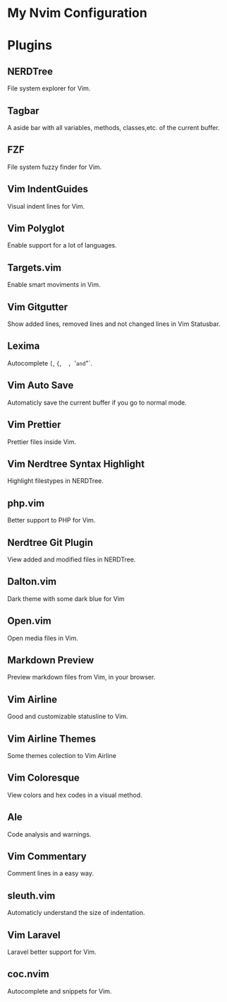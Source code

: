 # My Nvim Configuration

# Plugins

## NERDTree

File system explorer for Vim.

## Tagbar

A aside bar with all variables, methods, classes,etc. of the current buffer.

## FZF

File system fuzzy finder for Vim.

## Vim IndentGuides

Visual indent lines for Vim.

## Vim Polyglot

Enable support for a lot of languages.

## Targets.vim

Enable smart moviments in Vim.

## Vim Gitgutter

Show added lines, removed lines and not changed lines in Vim Statusbar.

## Lexima

Autocomplete `[`, `{`, ` ` `, `'` and `"`.

## Vim Auto Save

Automaticly save the current buffer if you go to normal mode.

## Vim Prettier

Prettier files inside Vim.

## Vim Nerdtree Syntax Highlight

Highlight filestypes in NERDTree.

## php.vim

Better support to PHP for Vim.

## Nerdtree Git Plugin

View added and modified files in NERDTree.

## Dalton.vim

Dark theme with some dark blue for Vim

## Open.vim

Open media files in Vim.

## Markdown Preview

Preview markdown files from Vim, in your browser.

## Vim Airline

Good and customizable statusline to Vim.

## Vim Airline Themes

Some themes colection to Vim Airline

## Vim Coloresque

View colors and hex codes in a visual method.

## Ale

Code analysis and warnings.

## Vim Commentary

Comment lines in a easy way.


## sleuth.vim

Automaticly understand the size of indentation.

## Vim Laravel

Laravel better support for Vim.

## coc.nvim

Autocomplete and snippets for Vim.
